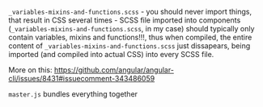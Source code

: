 `_variables-mixins-and-functions.scss` - you should never import things, that result in CSS several times - SCSS file imported into components (`_variables-mixins-and-functions.scss`, in my case) should typically only contain variables, mixins and functions!!!, thus when compiled, the entire content of `_variables-mixins-and-functions.scss` just dissapears, being imported (and compiled into actual CSS) into every SCSS file.

More on this: https://github.com/angular/angular-cli/issues/8431#issuecomment-343486059

`master.js` bundles everything together
